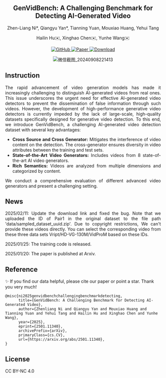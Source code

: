 <div align="center">
  <h2>GenVidBench: A Challenging Benchmark for Detecting AI-Generated Video</h2>

  <p>Zhen-Liang Ni*, Qiangyu Yan*, Tianning Yuan, Mouxiao Huang, Yehui Tang</p>
  <p>Hailin Hu✉️, Xinghao Chen✉️, Yunhe Wang✉️</p>
</div>


<p align="center">
  <a href="https://github.com/genvidbench/GenVidBench" target="_blank">
    <img src="https://img.shields.io/badge/GitHub-Repository-blue?logo=github" alt="GitHub">
  </a>
  <a href="https://arxiv.org/abs/2407.12345" target="_blank">
    <img src="https://img.shields.io/badge/Paper-arXiv-red?logo=arxiv" alt="Paper">
  </a>
  <a href="https://github.com/genvidbench/GenVidBench" target="_blank">
    <img src="https://img.shields.io/badge/Download-Dataset-green?logo=download" alt="Download">
  </a>
</p>

<div align="center">
  <img src="https://github.com/user-attachments/assets/8e34a3fe-5dfa-4424-8657-7290d5a0248a" alt="微信截图_20240908221413">
</div>

Instruction
---
<div style="text-align: justify;">
  <p>
    The rapid advancement of video generation models has made it increasingly challenging to distinguish AI-generated videos from real ones. This issue underscores the urgent need for effective AI-generated video detectors to prevent the dissemination of false information through such videos. However, the development of high-performance generative video detectors is currently impeded by the lack of large-scale, high-quality datasets specifically designed for generative video detection. To this end, we introduce GenVidBench, a challenging AI-generated video detection dataset with several key advantages:
  </p>
  <ul>
    <li><strong>Cross Source and Cross Generator:</strong> Mitigates the interference of video content on the detection. The cross-generator ensures diversity in video attributes between the training and test sets.</li>
    <li><strong>State-of-the-Art Video Generators:</strong> Includes videos from 8 state-of-the-art AI video generators.</li>
    <li><strong>Rich Semantics:</strong> Videos are analyzed from multiple dimensions and categorized by content.</li>
  </ul>
  <p>
    We conduct a comprehensive evaluation of different advanced video generators and present a challenging setting.
  </p>
</div>

News
---
<div style="text-align: justify;">
  <p>
  2025/02/11: Update the download link and fixed the bug. Note that we uploaded the ID of Pair1 in the original dataset to the file path 'data/sampled_dataset_uuid.zip'. Due to copyright restrictions, We can't provide these videos directly. You can select the corresponding video from these three data sets Vript/HD-VG-130M/VidProM based on these IDs. 
  </p>
  <p>
  2025/01/25: The training code is released.
  </p>
  <p>
  2025/01/20: The paper is published at Arxiv.
  </p>
</div>




Reference
---
✨ If you find our data helpful, please cite our paper or point a star. Thank you very much!
```
@misc{ni2025genvidbenchchallengingbenchmarkdetecting,
      title={GenVidBench: A Challenging Benchmark for Detecting AI-Generated Video}, 
      author={Zhenliang Ni and Qiangyu Yan and Mouxiao Huang and Tianning Yuan and Yehui Tang and Hailin Hu and Xinghao Chen and Yunhe Wang},
      year={2025},
      eprint={2501.11340},
      archivePrefix={arXiv},
      primaryClass={cs.CV},
      url={https://arxiv.org/abs/2501.11340}, 
}
```

License
---
CC BY-NC 4.0
